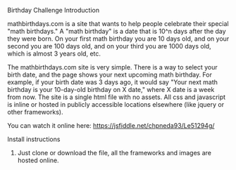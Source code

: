 Birthday Challenge
Introduction

mathbirthdays.com is a site that wants to help people celebrate their special "math birthdays." A "math birthday" is a date that is 10^n days after the day they were born. On your first math birthday you are 10 days old, and on your second you are 100 days old, and on your third you are 1000 days old, which is almost 3 years old, etc. 

The mathbirthdays.com site is very simple. There is a way to select your birth date, and the page shows your next upcoming math birthday. For example, if your birth date was 3 days ago, it would say "Your next math birthday is your 10-day-old birthday on X date," where X date is a week from now. The site is a single html file with no assets. All css and javascript is inline or hosted in publicly accessible locations elsewhere (like jquery or other frameworks).



You can watch it online here: https://jsfiddle.net/chpneda93/Le51294g/

Install instructions

1. Just clone or download the file, all the frameworks and images are hosted online.
